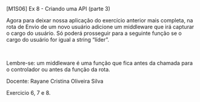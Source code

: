 [M1S06] Ex 8 - Criando uma API (parte 3)

Agora para deixar nossa aplicação do exercício anterior mais completa, na rota de Envio de um novo usuário adicione um middleware que irá capturar o cargo do usuário. Só poderá prosseguir para a seguinte função se o cargo do usuário for igual a string “líder”.

‌

Lembre-se: um middleware é uma função que fica antes da chamada para o controlador ou antes da função da rota.

Docente: Rayane Cristina Oliveira Silva

Exercicio 6, 7 e 8.